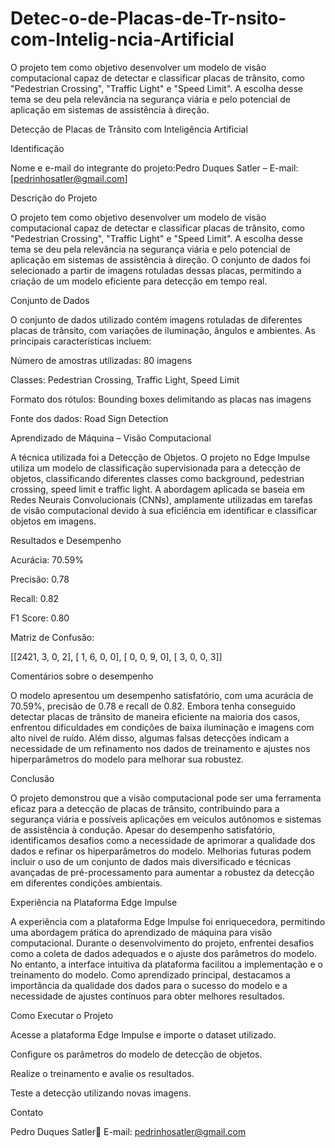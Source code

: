 # Detec-o-de-Placas-de-Tr-nsito-com-Intelig-ncia-Artificial
O projeto tem como objetivo desenvolver um modelo de visão computacional capaz de detectar e classificar placas de trânsito, como "Pedestrian Crossing", "Traffic Light" e "Speed Limit". A escolha desse tema se deu pela relevância na segurança viária e pelo potencial de aplicação em sistemas de assistência à direção. 

Detecção de Placas de Trânsito com Inteligência Artificial

Identificação

Nome e e-mail do integrante do projeto:Pedro Duques Satler – E-mail: [pedrinhosatler@gmail.com]

Descrição do Projeto

O projeto tem como objetivo desenvolver um modelo de visão computacional capaz de detectar e classificar placas de trânsito, como "Pedestrian Crossing", "Traffic Light" e "Speed Limit". A escolha desse tema se deu pela relevância na segurança viária e pelo potencial de aplicação em sistemas de assistência à direção. O conjunto de dados foi selecionado a partir de imagens rotuladas dessas placas, permitindo a criação de um modelo eficiente para detecção em tempo real.

Conjunto de Dados

O conjunto de dados utilizado contém imagens rotuladas de diferentes placas de trânsito, com variações de iluminação, ângulos e ambientes. As principais características incluem:

Número de amostras utilizadas: 80 imagens

Classes: Pedestrian Crossing, Traffic Light, Speed Limit

Formato dos rótulos: Bounding boxes delimitando as placas nas imagens

Fonte dos dados: Road Sign Detection

Aprendizado de Máquina – Visão Computacional

A técnica utilizada foi a Detecção de Objetos. O projeto no Edge Impulse utiliza um modelo de classificação supervisionada para a detecção de objetos, classificando diferentes classes como background, pedestrian crossing, speed limit e traffic light. A abordagem aplicada se baseia em Redes Neurais Convolucionais (CNNs), amplamente utilizadas em tarefas de visão computacional devido à sua eficiência em identificar e classificar objetos em imagens.

Resultados e Desempenho

Acurácia: 70.59%

Precisão: 0.78

Recall: 0.82

F1 Score: 0.80

Matriz de Confusão:

[[2421, 3, 0, 2], 
 [ 1, 6, 0, 0], 
 [ 0, 0, 9, 0], 
 [ 3, 0, 0, 3]]

Comentários sobre o desempenho

O modelo apresentou um desempenho satisfatório, com uma acurácia de 70.59%, precisão de 0.78 e recall de 0.82. Embora tenha conseguido detectar placas de trânsito de maneira eficiente na maioria dos casos, enfrentou dificuldades em condições de baixa iluminação e imagens com alto nível de ruído. Além disso, algumas falsas detecções indicam a necessidade de um refinamento nos dados de treinamento e ajustes nos hiperparâmetros do modelo para melhorar sua robustez.

Conclusão

O projeto demonstrou que a visão computacional pode ser uma ferramenta eficaz para a detecção de placas de trânsito, contribuindo para a segurança viária e possíveis aplicações em veículos autônomos e sistemas de assistência à condução. Apesar do desempenho satisfatório, identificamos desafios como a necessidade de aprimorar a qualidade dos dados e refinar os hiperparâmetros do modelo. Melhorias futuras podem incluir o uso de um conjunto de dados mais diversificado e técnicas avançadas de pré-processamento para aumentar a robustez da detecção em diferentes condições ambientais.

Experiência na Plataforma Edge Impulse

A experiência com a plataforma Edge Impulse foi enriquecedora, permitindo uma abordagem prática do aprendizado de máquina para visão computacional. Durante o desenvolvimento do projeto, enfrentei desafios como a coleta de dados adequados e o ajuste dos parâmetros do modelo. No entanto, a interface intuitiva da plataforma facilitou a implementação e o treinamento do modelo. Como aprendizado principal, destacamos a importância da qualidade dos dados para o sucesso do modelo e a necessidade de ajustes contínuos para obter melhores resultados.

Como Executar o Projeto

Acesse a plataforma Edge Impulse e importe o dataset utilizado.

Configure os parâmetros do modelo de detecção de objetos.

Realize o treinamento e avalie os resultados.

Teste a detecção utilizando novas imagens.

Contato

Pedro Duques Satler📧 E-mail: pedrinhosatler@gmail.com
